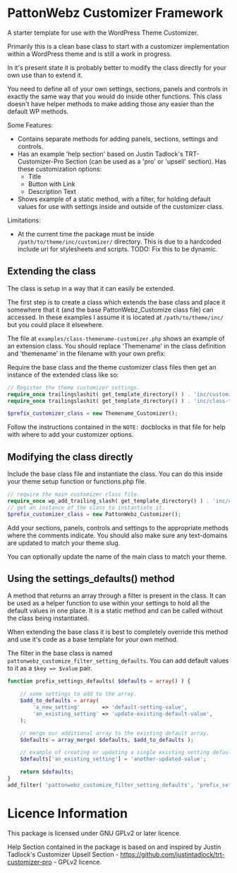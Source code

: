 # PattonWebz Customizer Framework
A starter template for use with the WordPress Theme Customizer.

Primarily this is a clean base class to start with a customizer implementation within a WordPress theme and is still a work in progress.

In it's present state it is probably better to modify the class directly for your own use than to extend it.

You need to define all of your own settings, sections, panels and controls in exactly the same way that you would do inside other functions. This class doesn't have helper methods to make adding those any easier than the default WP methods.

Some Features:

* Contains separate methods for adding panels, sections, settings and controls.
* Has an example 'help section' based on Justin Tadlock's TRT-Customizer-Pro Section (can be used as a 'pro' or 'upsell' section). Has these customization options:
  * Title
  * Button with Link
  * Description Text
* Shows example of a static method, with a filter, for holding default values for use with settings inside and outside of the customizer class.

Limitations:

* At the current time the package must be inside `/path/to/theme/inc/customizer/` directory. This is due to a hardcoded include uri for stylesheets and scripts. TODO: Fix this to be dynamic.

## Extending the class

The class is setup in a way that it can easily be extended.

The first step is to create a class which extends the base class and place it somewhere that it (and the base PattonWebz_Customize class file) can accessed. In these examples I assume it is located at `/path/to/theme/inc/` but you could place it elsewhere.

The file at `examples/class-themename-customizer.php` shows an example of an extension class. You should replace 'Themename' in the class definition and 'themename' in the filename with your own prefix:

Require the base class and the theme customizer class files then get an instance of the extended class like so:

``` php
// Register the theme customizer settings.
require_once trailingslashit( get_template_directory() ) . 'inc/customizer/class-pattonwebz-customizer.php';
require_once trailingslashit( get_template_directory() ) . 'inc/class-themename-customizer.php';

$prefix_customizer_class = new Themename_Customizer();
```

Follow the instructions contained in the `NOTE:` docblocks in that file for help with where to add your customizer options.

## Modifying the class directly

Include the base class file and instantiate the class. You can do this inside your theme setup function or functions.php file.

```php
// require the main customizer class file.
require_once wp_add_trailing_slash( get_template_directory() ) . 'inc/customizer/class-pattonwebz-customizer.php';
// get an instance of the class to instantiate it.
$prefix_customizer_class = new PattonWebz_Customizer();
```

Add your sections, panels, controls and settings to the appropriate methods where the comments indicate. You should also make sure any text-domains are updated to match your theme slug.

You can optionally update the name of the main class to match your theme.

## Using the settings_defaults() method

A method that returns an array through a filter is present in the class. It can be used as a helper function to use within your settings to hold all the default values in one place. It is a static method and can be called without the class being instantiated.

When extending the base class it is best to completely override this method and use it's code as a base template for your own method.

The filter in the base class is named `pattonwebz_customize_filter_setting_defaults`. You can add default values to it as a `$key => $value` pair.

```php
function prefix_settings_defaults( $defaults = array() ) {

	// some settings to add to the array.
	$add_to_defaults = array(
		'a_new_setting'       => 'default-setting-value',
		'an_existing_setting' => 'update-existing-default-value',
	);

	// merge our additional array to the existing default array.
	$defaults = array_merge( $defaults, $add_to_defaults );

	// example of creating or updating a single existing setting default value.
	$defaults['an_existing_setting'] = 'another-updated-value';

	return $defaults;
}
add_filter( 'pattonwebz_customize_filter_setting_defaults', 'prefix_settings_defaults' );
```

# Licence Information
This package is licensed under GNU GPLv2 or later licence.

Help Section contained in the package is based on and inspired by Justin Tadlock's Customizer Upsell Section - https://github.com/justintadlock/trt-customizer-pro - GPLv2 licence.
